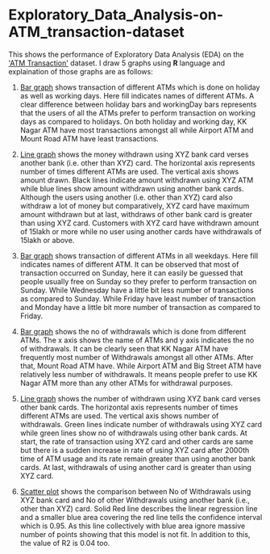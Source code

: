 # Exploratory_Data_Analysis-on-ATM_transaction-dataset

This shows the performance of Exploratory Data Analysis (EDA) on the ['ATM Transaction'](ATM_transaction_dataset.csv) dataset. I draw 5 graphs using **R** language and explaination of those graphs are as follows:


1. [Bar graph](graph1.jpg) shows transaction of different ATMs which is done on holiday as well as working days. Here fill indicates names of different ATMs. A clear difference between holiday bars and workingDay bars represents that the users of all the ATMs prefer to perform transaction on working days as compared to holidays. On both holiday and working day, KK Nagar ATM have most transactions amongst all while Airport ATM and Mount Road ATM have least transactions.


2. [Line graph](graph2.jpg) shows the money withdrawn using XYZ bank card verses another bank (i.e. other than XYZ) card. The horizontal axis represents number of times different ATMs are used. The vertical axis shows amount drawn. Black lines indicate amount withdrawn using XYZ ATM while blue lines show amount withdrawn using another bank cards. Although the users using another (i.e. other than XYZ) card also withdraw a lot of money but comparatively, XYZ card have maximum amount withdrawn but at last, withdraws of other bank card is greater than using XYZ card. Customers with XYZ card have withdrawn amount of 15lakh or more while no user using another cards have withdrawals of 15lakh or above.


3. [Bar graph](graph3.jpg) shows transaction of different ATMs in all weekdays. Here fill indicates names of different ATM. It can be observed that most of transaction occurred on Sunday, here it can easily be guessed that people usually free on Sunday so they prefer to perform transaction on Sunday. While Wednesday have a little bit less number of transactions as compared to Sunday. While Friday have least number of transaction and Monday have a little bit more number of transaction as compared to Friday.


4. [Bar graph](graph4.jpg) shows the no of withdrawals which is done from different ATMs. The x axis shows the name of ATMs and y axis indicates the no of withdrawals. It can be clearly seen that KK Nagar ATM have frequently most number of Withdrawals amongst all other ATMs. After that, Mount Road ATM have. While Airport ATM and Big Street ATM have relatively less number of withdrawals. It means people prefer to use KK Nagar ATM more than any other ATMs for withdrawal purposes.


5. [Line graph](graph5.jpg) shows the number of withdrawn using XYZ bank card verses other bank cards. The horizontal axis represents number of times different ATMs are used. The vertical axis shows number of withdrawals. Green lines indicate number of withdrawals using XYZ card while green lines show no of withdrawals using other bank cards. At start, the rate of transaction using XYZ card and other cards are same but there is a sudden increase in rate of using XYZ card after 2000th time of ATM usage and its rate remain greater than using another bank cards. At last, withdrawals of using another card is greater than using XYZ card.


6. [Scatter plot](graph6.jpg) shows the comparison between No of Withdrawals using XYZ bank card and No of other Withdrawals using another bank (i.e., other than XYZ) card. Solid Red line describes the linear regression line and a smaller blue area covering the red line tells the confidence interval which is 0.95.
As this line collectively with blue area ignore massive number of points showing that this model is not fit. In addition to this, the value of R2 is 0.04 too. 
